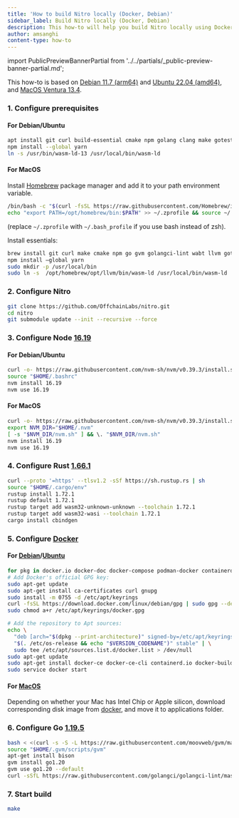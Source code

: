 ```yaml
---
title: 'How to build Nitro locally (Docker, Debian)'
sidebar_label: Build Nitro locally (Docker, Debian)
description: This how-to will help you build Nitro locally using Docker on Debian.
author: amsanghi
content-type: how-to
---
```


import PublicPreviewBannerPartial from '../../partials/_public-preview-banner-partial.md';

<PublicPreviewBannerPartial />

This how-to is based on [Debian 11.7 (arm64)](https://cdimage.debian.org/cdimage/archive/11.7.0/arm64/iso-cd/debian-11.7.0-arm64-netinst.iso) and [Ubuntu 22.04 (amd64)](https://releases.ubuntu.com/22.04.2/ubuntu-22.04.2-desktop-amd64.iso), and [MacOS Ventura 13.4](https://developer.apple.com/documentation/macos-release-notes/macos-13_4-release-notes).

### 1. Configure prerequisites

#### For Debian/Ubuntu
```bash
apt install git curl build-essential cmake npm golang clang make gotestsum wabt lld-13
npm install --global yarn
ln -s /usr/bin/wasm-ld-13 /usr/local/bin/wasm-ld
```

#### For MacOS
Install [Homebrew](https://brew.sh/) package manager and add it to your path environment variable.

```bash
/bin/bash -c "$(curl -fsSL https://raw.githubusercontent.com/Homebrew/install/HEAD/install.sh)"
echo "export PATH=/opt/homebrew/bin:$PATH" >> ~/.zprofile && source ~/.zprofile
```
(replace `~/.zprofile` with `~/.bash_profile` if you use bash instead of zsh).

Install essentials:

```bash
brew install git curl make cmake npm go gvm golangci-lint wabt llvm gotestsum
npm install –global yarn
sudo mkdir -p /usr/local/bin
sudo ln -s  /opt/homebrew/opt/llvm/bin/wasm-ld /usr/local/bin/wasm-ld
```


### 2. Configure Nitro

```bash
git clone https://github.com/OffchainLabs/nitro.git
cd nitro
git submodule update --init --recursive --force
```

### 3. Configure Node [16.19](https://github.com/nvm-sh/nvm)

#### For Debian/Ubuntu
```bash
curl -o- https://raw.githubusercontent.com/nvm-sh/nvm/v0.39.3/install.sh | bash
source "$HOME/.bashrc"
nvm install 16.19
nvm use 16.19
```

#### For MacOS
```bash
curl -o- https://raw.githubusercontent.com/nvm-sh/nvm/v0.39.3/install.sh | bash
export NVM_DIR="$HOME/.nvm" 
[ -s "$NVM_DIR/nvm.sh" ] && \. "$NVM_DIR/nvm.sh"
nvm install 16.19
nvm use 16.19
```


### 4. Configure Rust [1.66.1](https://www.rust-lang.org/tools/install)

```bash
curl --proto '=https' --tlsv1.2 -sSf https://sh.rustup.rs | sh
source "$HOME/.cargo/env"
rustup install 1.72.1
rustup default 1.72.1
rustup target add wasm32-unknown-unknown --toolchain 1.72.1
rustup target add wasm32-wasi --toolchain 1.72.1
cargo install cbindgen
```

### 5. Configure [Docker](https://docs.docker.com/engine/install)


#### For [Debian](https://docs.docker.com/engine/install/debian)/[Ubuntu](https://docs.docker.com/engine/install/ubuntu)
```bash
for pkg in docker.io docker-doc docker-compose podman-docker containerd runc; do sudo apt-get remove $pkg; done
# Add Docker's official GPG key:
sudo apt-get update
sudo apt-get install ca-certificates curl gnupg
sudo install -m 0755 -d /etc/apt/keyrings
curl -fsSL https://download.docker.com/linux/debian/gpg | sudo gpg --dearmor -o /etc/apt/keyrings/docker.gpg
sudo chmod a+r /etc/apt/keyrings/docker.gpg

# Add the repository to Apt sources:
echo \
  "deb [arch="$(dpkg --print-architecture)" signed-by=/etc/apt/keyrings/docker.gpg] https://download.docker.com/linux/debian \
  "$(. /etc/os-release && echo "$VERSION_CODENAME")" stable" | \
  sudo tee /etc/apt/sources.list.d/docker.list > /dev/null
sudo apt-get update
sudo apt-get install docker-ce docker-ce-cli containerd.io docker-buildx-plugin docker-compose-plugin
sudo service docker start
```

#### For [MacOS](https://docs.docker.com/desktop/install/mac-install/)
Depending on whether your Mac has Intel Chip or Apple silicon, download corresponding
disk image from [docker](https://docs.docker.com/desktop/install/mac-install/), and move it to applications folder.

### 6. Configure Go [1.19.5](https://github.com/moovweb/gvm)

```bash
bash < <(curl -s -S -L https://raw.githubusercontent.com/moovweb/gvm/master/binscripts/gvm-installer)
source "$HOME/.gvm/scripts/gvm"
apt-get install bison
gvm install go1.20
gvm use go1.20 --default
curl -sSfL https://raw.githubusercontent.com/golangci/golangci-lint/master/install.sh | sh -s -- -b $(go env GOPATH)/bin v1.52.2
```

### 7. Start build

```bash
make
```
